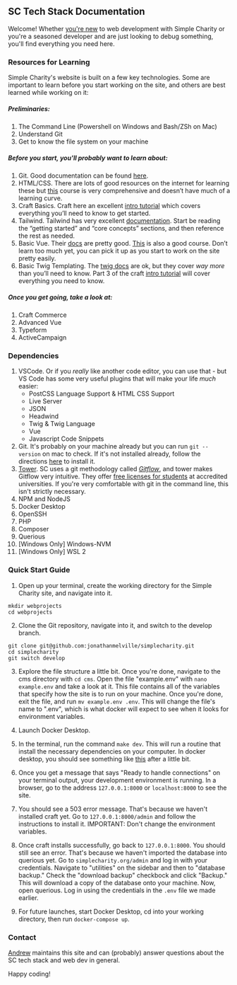 ## SC Tech Stack Documentation

Welcome! Whether [you're new](/matthewletter.md) to web development with Simple Charity or you're a seasoned developer and are just looking to debug something, you'll find everything you need here. 

### Resources for Learning

Simple Charity's website is built on a few key technologies. Some are important to learn before you start working on the site, and others are best learned while working on it: 

##### Preliminaries: 

1. The Command Line (Powershell on Windows and Bash/ZSh on Mac)
2. Understand Git
3. Get to know the file system on your machine

##### Before you start, you'll probably want to learn about: 

1. Git. Good documentation can be found [here](https://git-scm.com/doc). 
2. HTML/CSS. There are lots of good resources on the internet for learning these but [this](https://www.udemy.com/course/html-css-code-bootcamp/) course is very comprehensive and doesn’t have much of a learning curve. 
3. Craft Basics. Craft here an excellent [intro tutorial](https://craftcms.com/docs/getting-started-tutorial/) which covers everything you’ll need to know to get started. 
4. Tailwind. Tailwind has very excellent [documentation](https://tailwindcss.com/docs). Start be reading the “getting started” and “core concepts” sections, and then reference the rest as needed. 
5. Basic Vue. Their [docs](https://vuejs.org/v2/guide/) are pretty good. [This](https://www.udemy.com/course/vuejs-2-the-complete-guide/) is also a good course. Don’t learn too much yet, you can pick it up as you start to work on the site pretty easily. 
6. Basic Twig Templating. The [twig docs](https://twig.symfony.com/doc/3.x/) are ok, but they cover _way more_ than you’ll need to know. Part 3 of the craft [intro tutorial](https://craftcms.com/docs/getting-started-tutorial/) will cover everything you need to know. 

##### Once you get going, take a look at: 

1. Craft Commerce
2. Advanced Vue
3. Typeform
4. ActiveCampaign

### Dependencies

1. VSCode. Or if you _really_ like another code editor, you can use that - but VS Code has some very useful plugins that will make your life _much_ easier: 
    - PostCSS Language Support & HTML CSS Support  
    - Live Server  
    - JSON  
    - Headwind  
    - Twig & Twig Language 
    - Vue  
    - Javascript Code Snippets  
2. Git. It's probably on your machine already but you can run `git --version` on mac to check. If it's not installed already, follow the directions [here](https://git-scm.com/book/en/v2/Getting-Started-Installing-Git) to install it. 
3. [Tower](https://www.git-tower.com/mac). SC uses a git methodology called _[Gitflow](https://www.atlassian.com/git/tutorials/comparing-workflows/gitflow-workflow)_, and tower makes Gitflow very intuitive. They offer [free licenses for students](https://www.git-tower.com/students/mac) at accredited universities. If you're very comfortable with git in the command line, this isn't strictly necessary. 
4. NPM and NodeJS
5. Docker Desktop
6. OpenSSH
7. PHP
8. Composer
9. Querious
10. [Windows Only] Windows-NVM
11. [Windows Only] WSL 2  

### Quick Start Guide

1. Open up your terminal, create the working directory for the Simple Charity site, and navigate into it. 

```
mkdir webprojects
cd webprojects
```

2. Clone the Git repository, navigate into it, and switch to the develop branch. 

```
git clone git@github.com:jonathanmelville/simplecharity.git
cd simplecharity
git switch develop
```

3. Explore the file structure a little bit. Once you're done, navigate to the cms directory with `cd cms`. Open the file "example.env" with `nano example.env` and take a look at it. This file contains all of the variables that specify how the site is to run on your machine. Once you're done, exit the file, and run `mv example.env .env`. This will change the file's name to ".env", which is what docker will expect to see when it looks for environment variables. 

4. Launch Docker Desktop. 
5. In the terminal, run the command `make dev`. This will run a routine that install the necessary dependencies on your computer. In docker desktop, you should see something like [this](/dockerrunning.png) after a little bit. 
6. Once you get a message that says "Ready to handle connections" on your terminal output, your development environment is running. In a browser, go to the address `127.0.0.1:8000` or `localhost:8000` to see the site. 
7. You should see a 503 error message. That's because we haven't installed craft yet. Go to `127.0.0.1:8000/admin` and follow the instructions to install it. IMPORTANT: Don't change the environment variables. 
8. Once craft installs successfully, go back to `127.0.0.1:8000`. You should still see an error. That's because we haven't imported the database into querious yet. Go to `simplecharity.org/admin` and log in with your credentials. Navigate to "utilities" on the sidebar and then to "database backup." Check the "download backup" checkbock and click "Backup." This will download a copy of the database onto your machine. Now, open querious. Log in using the credentials in the `.env` file we made earlier. 
9. For future launches, start Docker Desktop, cd into your working directory, then run `docker-compose up`. 


### Contact

[Andrew](mailto:andrewforrester@simplecharity.org) maintains this site and can (probably) answer questions about the SC tech stack and web dev in general. 

Happy coding! 